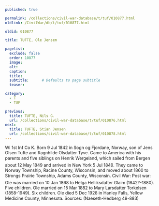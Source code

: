 ```yaml
---
published: true

permalink: /collections/civil-war-database/t/tuf/010877.html
oldlink: /CivilWar/db/t/tuf/010877.html

oldid: 010877

title: TUFTE, Ole Jensen

pagelist:
  exclude: false
  order: 10877
  image: 
  alt:
  caption:
  title:
  subtitle:      # Defaults to page subtitle
  teaser:

category: 
  - T 
  - TUF

previous:
  title: TUFTE, Nils G.
  url: /collections/civil-war-database/t/tuf/010876.html  
next:
  title: TUFTE, Stian Jensen
  url: /collections/civil-war-database/t/tuf/010878.html   
---
```

WI 1st Inf Co K. Born 9 Jul 1842 in Sogn og Fjordane, Norway, son of Jens Olsen Tufte and Ragnhilde Olsdatter Tyve. Came to America with his parents and five siblings on &#147;Henrik Wergeland&#148;, which sailed from Bergen about 12 May 1849 and arrived in New York 5 Jul 1849. They came to Norway Township, Racine County, Wisconsin, and moved about 1860 to Strong&#146;s Prairie Township, Adams County, Wisconsin. Civil War: Post war: Ole was married on 10 Jan 1868 to Helga Helliksdatter Glaim (1842?-1880). Five children. Ole married on 15 Mar 1882 to Mary Larsdatter Torkelsen (1858-1949). Six children. Ole died 5 Dec 1928 in Hanley Falls, Yellow Medicine County, Minnesota. Sources: (Naeseth-Hedberg &#146;49-883)